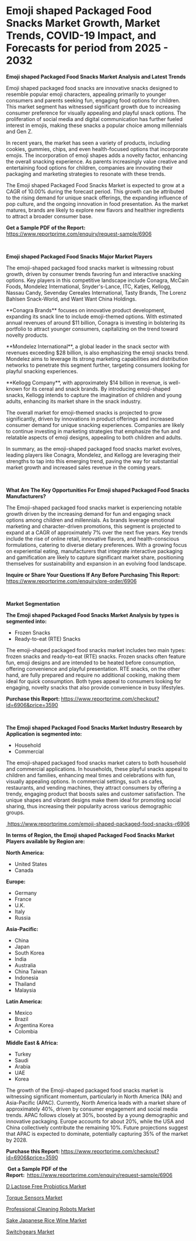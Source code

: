 <p><h1>Emoji shaped Packaged Food Snacks Market Growth, Market Trends, COVID-19 Impact, and Forecasts for period from 2025 - 2032</h1></p><p><strong>Emoji shaped Packaged Food Snacks Market Analysis and Latest Trends</strong></p>
<p><p>Emoji shaped packaged food snacks are innovative snacks designed to resemble popular emoji characters, appealing primarily to younger consumers and parents seeking fun, engaging food options for children. This market segment has witnessed significant growth due to increasing consumer preference for visually appealing and playful snack options. The proliferation of social media and digital communication has further fueled interest in emojis, making these snacks a popular choice among millennials and Gen Z.</p><p>In recent years, the market has seen a variety of products, including cookies, gummies, chips, and even health-focused options that incorporate emojis. The incorporation of emoji shapes adds a novelty factor, enhancing the overall snacking experience. As parents increasingly value creative and entertaining food options for children, companies are innovating their packaging and marketing strategies to resonate with these trends.</p><p>The Emoji shaped Packaged Food Snacks Market is expected to grow at a CAGR of 10.00% during the forecast period. This growth can be attributed to the rising demand for unique snack offerings, the expanding influence of pop culture, and the ongoing innovation in food presentation. As the market matures, brands are likely to explore new flavors and healthier ingredients to attract a broader consumer base.</p></p>
<p><strong>Get a Sample PDF of the Report:&nbsp;</strong> <a href="https://www.reportprime.com/enquiry/request-sample/6906?utm_campaign=2446&utm_medium=2&utm_source=Github&utm_content=ia&utm_term=19032025&utm_id=emoji-shaped-packaged-food-snacks">https://www.reportprime.com/enquiry/request-sample/6906</a></p>
<p>&nbsp;</p>
<p><strong>Emoji shaped Packaged Food Snacks Major Market Players</strong></p>
<p><p>The emoji-shaped packaged food snacks market is witnessing robust growth, driven by consumer trends favoring fun and interactive snacking options. Key players in this competitive landscape include Conagra, McCain Foods, Mondelez International, Snyder's-Lance, ITC, Katjes, Kellogg, Nassau Candy, Sevenday Cereales International, Tasty Brands, The Lorenz Bahlsen Snack-World, and Want Want China Holdings.</p><p>**Conagra Brands** focuses on innovative product development, expanding its snack line to include emoji-themed options. With estimated annual revenues of around $11 billion, Conagra is investing in bolstering its portfolio to attract younger consumers, capitalizing on the trend toward novelty products.</p><p>**Mondelez International**, a global leader in the snack sector with revenues exceeding $28 billion, is also emphasizing the emoji snacks trend. Mondelez aims to leverage its strong marketing capabilities and distribution networks to penetrate this segment further, targeting consumers looking for playful snacking experiences.</p><p>**Kellogg Company**, with approximately $14 billion in revenue, is well-known for its cereal and snack brands. By introducing emoji-shaped snacks, Kellogg intends to capture the imagination of children and young adults, enhancing its market share in the snack industry.</p><p>The overall market for emoji-themed snacks is projected to grow significantly, driven by innovations in product offerings and increased consumer demand for unique snacking experiences. Companies are likely to continue investing in marketing strategies that emphasize the fun and relatable aspects of emoji designs, appealing to both children and adults.</p><p>In summary, as the emoji-shaped packaged food snacks market evolves, leading players like Conagra, Mondelez, and Kellogg are leveraging their strengths to tap into this emerging trend, paving the way for substantial market growth and increased sales revenue in the coming years.</p></p>
<p>&nbsp;</p>
<p><strong>What Are The Key Opportunities For Emoji shaped Packaged Food Snacks Manufacturers?</strong></p>
<p><p>The Emoji-shaped packaged food snacks market is experiencing notable growth driven by the increasing demand for fun and engaging snack options among children and millennials. As brands leverage emotional marketing and character-driven promotions, this segment is projected to expand at a CAGR of approximately 7% over the next five years. Key trends include the rise of online retail, innovative flavors, and health-conscious formulations, catering to diverse dietary preferences. With a growing focus on experiential eating, manufacturers that integrate interactive packaging and gamification are likely to capture significant market share, positioning themselves for sustainability and expansion in an evolving food landscape.</p></p>
<p><strong>Inquire or Share Your Questions If Any Before Purchasing This Report:</strong> <a href="https://www.reportprime.com/enquiry/pre-order/6906?utm_campaign=2446&utm_medium=2&utm_source=Github&utm_content=ia&utm_term=19032025&utm_id=emoji-shaped-packaged-food-snacks">https://www.reportprime.com/enquiry/pre-order/6906</a></p>
<p>&nbsp;</p>
<p><strong>Market Segmentation</strong></p>
<p><strong>The Emoji shaped Packaged Food Snacks Market Analysis by types is segmented into:</strong></p>
<p><ul><li>Frozen Snacks</li><li>Ready-to-eat (RTE) Snacks</li></ul></p>
<p><p>The emoji-shaped packaged food snacks market includes two main types: frozen snacks and ready-to-eat (RTE) snacks. Frozen snacks often feature fun, emoji designs and are intended to be heated before consumption, offering convenience and playful presentation. RTE snacks, on the other hand, are fully prepared and require no additional cooking, making them ideal for quick consumption. Both types appeal to consumers looking for engaging, novelty snacks that also provide convenience in busy lifestyles.</p></p>
<p><strong>Purchase this Report:&nbsp;</strong><a href="https://www.reportprime.com/checkout?id=6906&price=3590&utm_campaign=2446&utm_medium=2&utm_source=Github&utm_content=ia&utm_term=19032025&utm_id=emoji-shaped-packaged-food-snacks">https://www.reportprime.com/checkout?id=6906&price=3590</a></p>
<p>&nbsp;</p>
<p><strong>The Emoji shaped Packaged Food Snacks Market Industry Research by Application is segmented into:</strong></p>
<p><ul><li>Household</li><li>Commercial</li></ul></p>
<p><p>The emoji-shaped packaged food snacks market caters to both household and commercial applications. In households, these playful snacks appeal to children and families, enhancing meal times and celebrations with fun, visually appealing options. In commercial settings, such as cafes, restaurants, and vending machines, they attract consumers by offering a trendy, engaging product that boosts sales and customer satisfaction. The unique shapes and vibrant designs make them ideal for promoting social sharing, thus increasing their popularity across various demographic groups.</p></p>
<p><a href="https://www.reportprime.com/emoji-shaped-packaged-food-snacks-r6906?utm_campaign=2446&utm_medium=2&utm_source=Github&utm_content=ia&utm_term=19032025&utm_id=emoji-shaped-packaged-food-snacks">&nbsp;https://www.reportprime.com/emoji-shaped-packaged-food-snacks-r6906</a></p>
<p><strong>In terms of Region, the Emoji shaped Packaged Food Snacks Market Players available by Region are:</strong></p>
<p>
    <p> <strong> North America: </strong>
        <ul>
            <li>United States</li>
            <li>Canada</li>
        </ul>
        </p> 
    <p> <strong> Europe: </strong>
        <ul>
            <li>Germany</li>
            <li>France</li>
            <li>U.K.</li>
            <li>Italy</li>
            <li>Russia</li>
        </ul>
        </p> 
    <p> <strong> Asia-Pacific: </strong>
        <ul>
            <li>China</li>
            <li>Japan</li>
            <li>South Korea</li>
            <li>India</li>
            <li>Australia</li>
            <li>China Taiwan</li>
            <li>Indonesia</li>
            <li>Thailand</li>
            <li>Malaysia</li>
        </ul>
        </p> 
    <p> <strong> Latin America: </strong>
        <ul>
            <li>Mexico</li>
            <li>Brazil</li>
            <li>Argentina Korea</li>
            <li>Colombia</li>
        </ul>
        </p> 
    <p> <strong> Middle East & Africa: </strong>
        <ul>
            <li>Turkey</li>
            <li>Saudi</li>
            <li>Arabia</li>
            <li>UAE</li>
            <li>Korea</li>
        </ul>
    </p>
    </p>
<p><p>The growth of the Emoji-shaped packaged food snacks market is witnessing significant momentum, particularly in North America (NA) and Asia-Pacific (APAC). Currently, North America leads with a market share of approximately 40%, driven by consumer engagement and social media trends. APAC follows closely at 30%, boosted by a young demographic and innovative packaging. Europe accounts for about 20%, while the USA and China collectively contribute the remaining 10%. Future projections suggest that APAC is expected to dominate, potentially capturing 35% of the market by 2028.</p></p>
<p><strong>Purchase this Report: </strong><a href="https://www.reportprime.com/checkout?id=6906&price=3590&utm_campaign=2446&utm_medium=2&utm_source=Github&utm_content=ia&utm_term=19032025&utm_id=emoji-shaped-packaged-food-snacks">https://www.reportprime.com/checkout?id=6906&price=3590</a></p>
<p>&nbsp;<strong>Get a Sample PDF of the Report:&nbsp;&nbsp;</strong><a href="https://www.reportprime.com/enquiry/request-sample/6906?utm_campaign=2446&utm_medium=2&utm_source=Github&utm_content=ia&utm_term=19032025&utm_id=emoji-shaped-packaged-food-snacks">https://www.reportprime.com/enquiry/request-sample/6906</a></p>
<p><strong></strong></p>
<p><p><a href="https://github.com/ChiragRp1/Market-Research-Report-List-7/blob/main/d-lactose-free-probiotics-market.md?utm_campaign=2446&utm_medium=2&utm_source=Github&utm_content=ia&utm_term=19032025&utm_id=emoji-shaped-packaged-food-snacks">D Lactose Free Probiotics Market</a></p><p><a href="https://www.linkedin.com/pulse/top-trends-transforming-torque-sensors-market-2025--dhqof?utm_campaign=2446&utm_medium=2&utm_source=Github&utm_content=ia&utm_term=19032025&utm_id=emoji-shaped-packaged-food-snacks">Torque Sensors Market</a></p><p><a href="https://www.linkedin.com/pulse/key-drivers-professional-cleaning-robots-market-trends-d6sxf?utm_campaign=2446&utm_medium=2&utm_source=Github&utm_content=ia&utm_term=19032025&utm_id=emoji-shaped-packaged-food-snacks">Professional Cleaning Robots Market</a></p><p><a href="https://github.com/gukenneth26571/Market-Research-Report-List-1/blob/main/sake-japanese-rice-wine-market.md?utm_campaign=2446&utm_medium=2&utm_source=Github&utm_content=ia&utm_term=19032025&utm_id=emoji-shaped-packaged-food-snacks">Sake Japanese Rice Wine Market</a></p><p><a href="https://www.linkedin.com/pulse/navigating-global-switchgears-market-landscape-trends-forecasts-q2xsf?utm_campaign=2446&utm_medium=2&utm_source=Github&utm_content=ia&utm_term=19032025&utm_id=emoji-shaped-packaged-food-snacks">Switchgears Market</a></p></p>